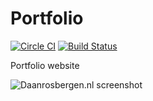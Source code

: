 Portfolio
=========
[![Circle CI](https://circleci.com/gh/Badmuts/portfolio.svg?style=svg)](https://circleci.com/gh/Badmuts/portfolio) [![Build Status](https://travis-ci.org/Badmuts/portfolio.svg)](https://travis-ci.org/Badmuts/portfolio)

Portfolio website

![Daanrosbergen.nl screenshot](https://www.dropbox.com/s/htjf2qevyu6was6/Screenshot%202014-12-25%2015.29.14.png?dl=1)
